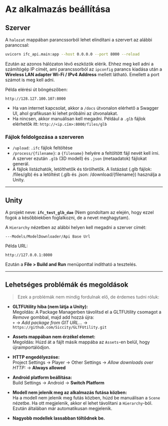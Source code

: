 # Az alkalmazás beállítása

## Szerver

A `halozat` mappában parancssorból lehet elindítani a szervert az alábbi paranccsal:

```bash
uvicorn ifc_api.main:app --host 0.0.0.0 --port 8000 --reload
```

Ezután az azonos hálózaton lévő eszközök elérik. Ehhez meg kell adni a számítógép IP címét, ami parancssorból az `ipconfig` parancs kiadása után a **Wireless LAN adapter Wi-Fi / IPv4 Address** mellett látható. Emellett a port számot is meg kell adni.

Példa elérési út böngészőben:

```
http://128.127.100.107:8000
```

- Ha van internet kapcsolat, akkor a `/docs` útvonalon elérhető a Swagger UI, ahol grafikusan ki lehet próbálni az útvonalakat.
- Ha nincsen, akkor manuálisan kell megadni. Például a `.glb` fájlok elérhetők itt: `http://<ip.cím>:8000/files/glb`

### Fájlok feldolgozása a szerveren

- `/upload`: `.ifc` fájlok feltöltése
- `/process/{filename}`: a `{filename}` helyére a feltöltött fájl nevét kell írni. A szerver ezután `.glb` (3D modell) és `.json` (metaadatok) fájlokat generál.
- A fájlok listázhatók, letölthetők és törölhetők. A listázást (.glb fájlok: /files/glb) és a letöltést (.glb és .json: /download/{filename}) használja a Unity.

---

## Unity

A projekt neve: **`ifc_test_glb_dae`** (Nem gondoltam az elején, hogy ezzel fogok a későbbiekben foglalkozni, de a nevet meghagytam).

A `Hierarchy` nézetben az alábbi helyen kell megadni a szerver címét:

```
---Models/ModelDownloader/Api Base Url
```

Példa URL:

```
http://127.0.0.1:8000
```

Ezután a **File > Build and Run** menüponttal indítható a tesztelés.

---

## Lehetséges problémák és megoldások

> Ezek a problémák nem mindig fordulnak elő, de érdemes tudni róluk:

- **GLTFUtility hiba (nem látja a Unity):**  
  Megoldás: A Package Managerben távolítsd el a GLTFUtility csomagot a *Remove* gombbal, majd add hozzá újra:  
  `+` → *Add package from GIT URL...* →  
  `https://github.com/Siccity/GLTFUtility.git`

- **Assets mappában nem érzékel elemet:**  
  Megoldás: Húzd át a fájlt másik mappába az `Assets`-en belül, hogy újraimportálódjon.

- **HTTP engedélyezése:**  
  Project Settings → Player → Other Settings → *Allow downloads over HTTP:* → **Always allowed**

- **Android platform beállítása:**  
  Build Settings → Android → **Switch Platform**

- **Modell nem jelenik meg az alkalmazás futása közben:**  
  Ha a modell nem jelenik meg futás közben, húzd be manuálisan a `Scene` nézetbe. Ha ott megjelenik, akkor el lehet távolítani a `Hierarchy`-ból. Ezután általában már automatikusan megjelenik.

- **Nagyobb modellek lassabban töltődnek be.**
